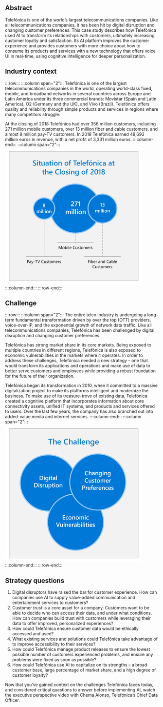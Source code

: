 ## Abstract

Telefónica is one of the world’s largest telecommunications companies. Like all telecommunications companies, it has been hit by digital disruption and changing customer preferences. This case study describes how Telefónica used AI to transform its relationships with customers, ultimately increasing customer loyalty and satisfaction. Its AI platform improves the customer experience and provides customers with more choice about how to consume its products and services with a new technology that offers voice UI in real-time, using cognitive intelligence for deeper personalization.

## Industry context
:::row:::
:::column span="2":::
Telefónica is one of the largest telecommunications companies in the world, operating world-class fixed, mobile, and broadband networks in several countries across Europe and Latin America under its three commercial brands: Movistar (Spain and Latin America), O2 (Germany and the UK), and Vivo (Brazil). Telefónica offers quality and reliability through simple products and services in regions where many competitors struggle.

At the closing of 2018 Telefónica had over 356 million customers, including 271 million mobile customers, over 13 million fiber and cable customers, and almost 8 million pay-TV customers. In 2018 Telefónica earned 48,693 million euros in revenue, with a net profit of 3,331 million euros.
:::column-end:::
:::column span="2":::
![Situation of Telefónica at the closing of 2018 with number of customers](../media/1-2-1-A-Telefonica-case-study-introduction.jpg)
:::column-end:::
:::row-end:::

## Challenge

:::row:::
:::column span="2":::
The entire telco industry is undergoing a long-term fundamental transformation driven by over the top (OTT) providers, voice-over-IP, and the exponential growth of network data traffic. Like all telecommunications companies, Telefónica has been challenged by digital disruption and changing customer preferences.

Telefónica has strong market share in its core markets. Being exposed to multiple countries in different regions, Telefónica is also exposed to economic vulnerabilities in the markets where it operates. In order to address these challenges, Telefónica needed a new strategy – one that would transform its applications and operations and make use of data to better serve customers and employees while providing a robust foundation for the future of their organization.

Telefónica began its transformation in 2010, when it committed to a massive digitalization project to make its platforms intelligent and modernize the business. To make use of its treasure-trove of existing data, Telefónica created a cognitive platform that incorporates information about core connectivity assets, unified IT systems, and products and services offered to users. Over the last few years, the company has also branched out into added-value media and internet services.
:::column-end:::
:::column span="2":::
![The challenges for Telefónica were digital disruption, changing customer preferences, and economic vulnerabilities](../media/1-2-1-B-Telefonica-case-study-introduction.jpg)
:::column-end:::
:::row-end:::

## Strategy questions

1. Digital disruptors have raised the bar for customer experience. How can companies use AI to supply value-added communication and entertainment services to customers?
2. Customer trust is a core asset for a company. Customers want to be able to decide who can access their data, and under what conditions. How can companies build trust with customers while leveraging their data to offer improved, personalized experiences?
3. How could Telefónica ensure customer data would be ethically accessed and used?
4. What existing services and solutions could Telefónica take advantage of to improve accessibility to their services?
5. How could Telefónica manage product releases to ensure the lowest possible number of customers experienced problems, and ensure any problems were fixed as soon as possible?
6. How could Telefónica use AI to capitalize on its strengths – a broad customer base, large percentage of market share, and a high degree of customer loyalty?

Now that you’ve gained context on the challenges Telefónica faces today, and considered critical questions to answer before implementing AI, watch the executive perspective video with Chema Alonso, Telefónica’s Chief Data Officer.